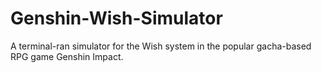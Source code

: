 # Genshin-Wish-Simulator
A terminal-ran simulator for the Wish system in the popular gacha-based RPG game Genshin Impact.
